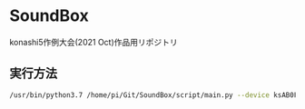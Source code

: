 # SoundBox
konashi5作例大会(2021 Oct)作品用リポジトリ

## 実行方法
```bash
/usr/bin/python3.7 /home/pi/Git/SoundBox/script/main.py --device ksAB0FD8
```